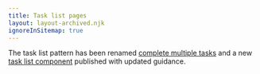 ```yaml
---
title: Task list pages
layout: layout-archived.njk
ignoreInSitemap: true
---
```


The task list pattern has been renamed [complete multiple tasks](/patterns/complete-multiple-tasks/) and a new [task list component](/components/task-list/) published with updated guidance.